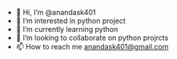 - 👋 Hi, I’m @anandask401
- 👀 I’m interested in python project
- 🌱 I’m currently learning python
- 💞️ I’m looking to collaborate on python projrcts
- 📫 How to reach me anandask401@gmail.com

<!---
anandask401/anandask401 is a ✨ special ✨ repository because its `README.md` (this file) appears on your GitHub profile.
You can click the Preview link to take a look at your changes.
--->
